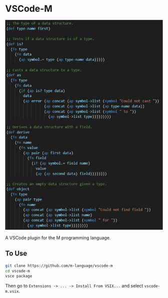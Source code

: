 # VSCode-M

![demo](images/demo.png)

A VSCode plugin for the M programming language.

## To Use

```bash
git clone https://github.com/m-language/vscode-m
cd vscode-m
vsce package
```

Then go to `Extensions -> ... -> Install From VSIX...` and select `vscode-m.vsix`.
